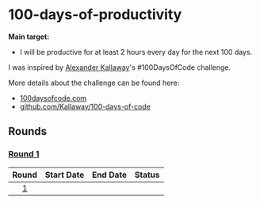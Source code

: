 # 100-days-of-productivity

**Main target:**

- I will be productive for at least 2 hours every day for the next 100 days.

I was inspired by [Alexander Kallaway](https://github.com/Kallaway)'s #100DaysOfCode challenge.

More details about the challenge can be found here:

- [100daysofcode.com](http://100daysofcode.com/)
- [github.com/Kallaway/100-days-of-code](https://github.com/Kallaway/100-days-of-code)

## Rounds

### [Round 1](Round-1/README.md)

|         Round          | Start Date | End Date | Status |
| :--------------------: | :--------: | :------: | :----: |
| [1](Round-1/README.md) |            |          |        |
